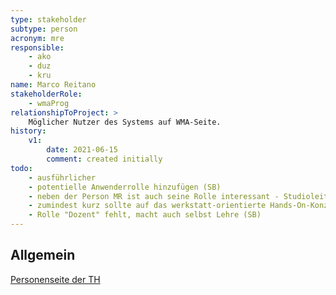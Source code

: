 ```yaml
---
type: stakeholder
subtype: person
acronym: mre
responsible: 
    - ako
    - duz
    - kru
name: Marco Reitano
stakeholderRole: 
    - wmaProg
relationshipToProject: >
    Möglicher Nutzer des Systems auf WMA-Seite.
history:
    v1:
        date: 2021-06-15
        comment: created initially
todo: 
    - ausführlicher     
    - potentielle Anwenderrolle hinzufügen (SB)
    - neben der Person MR ist auch seine Rolle interessant - Studioleitung "Code" bei Code & Context (SB)
    - zumindest kurz sollte auf das werkstatt-orientierte Hands-On-Konzept bei Code & Context eingegangen werden, mit einem Link zu coco.study (SB)
    - Rolle "Dozent" fehlt, macht auch selbst Lehre (SB)
---
```


## Allgemein

[Personenseite der TH](https://www.th-koeln.de/personen/marco.reitano/)